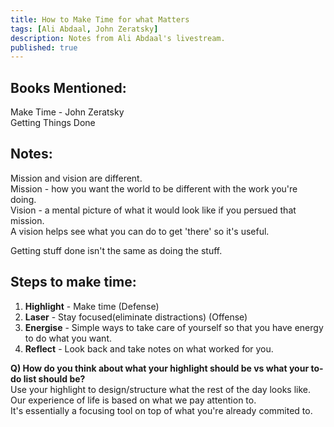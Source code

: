 ```yaml
---
title: How to Make Time for what Matters
tags: [Ali Abdaal, John Zeratsky]
description: Notes from Ali Abdaal's livestream.
published: true
---
```


## Books Mentioned: <br />
Make Time - John Zeratsky <br />
Getting Things Done <br />

## Notes:
Mission and vision are different. <br />
Mission - how you want the world to be different with the work you're doing. <br />
Vision - a mental picture of what it would look like if you persued that mission. <br />
A vision helps see what you can do to get 'there' so it's useful. <br />

Getting stuff done isn't the same as doing the stuff. <br />

## Steps to make time: <br />
1) <strong>Highlight</strong> - Make time (Defense) <br />
2) <strong>Laser</strong> - Stay focused(eliminate distractions) (Offense) <br />
3) <strong>Energise</strong> - Simple ways to take care of yourself so that you have energy to do what you want. <br />
4) <strong>Reflect</strong> - Look back and take notes on what worked for you. <br />

<strong>Q) How do you think about what your highlight should be vs what your to-do list should be? </strong><br />
Use your highlight to design/structure what the rest of the day looks like. <br />
Our experience of life is based on what we pay attention to. <br />
It's essentially a focusing tool on top of what you're already commited to. <br />
